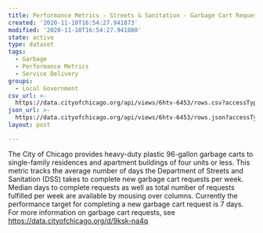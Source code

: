 ```yaml
---
title: Performance Metrics - Streets & Sanitation - Garbage Cart Requests
created: '2020-11-10T16:54:27.941873'
modified: '2020-11-10T16:54:27.941880'
state: active
type: dataset
tags:
  - Garbage
  - Performance Metrics
  - Service Delivery
groups:
  - Local Government
csv_url: >-
  https://data.cityofchicago.org/api/views/6htv-6453/rows.csv?accessType=DOWNLOAD
json_url: >-
  https://data.cityofchicago.org/api/views/6htv-6453/rows.json?accessType=DOWNLOAD
layout: post

---
```

The City of Chicago provides heavy-duty plastic 96-gallon garbage carts to single-family residences and apartment buildings of four units or less. This metric tracks the average number of days the Department of Streets and Sanitation (DSS) takes to complete new garbage cart requests per week. Median days to complete requests as well as total number of requests fulfilled per week are available by mousing over columns. Currently the performance target for completing a new garbage cart request is 7 days. For more information on garbage cart requests, see https://data.cityofchicago.org/d/9ksk-na4q
